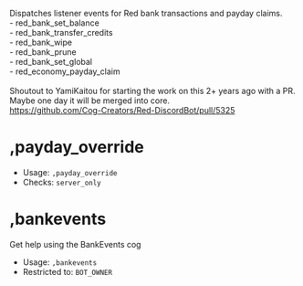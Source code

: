 Dispatches listener events for Red bank transactions and payday claims.<br/>- red_bank_set_balance<br/>- red_bank_transfer_credits<br/>- red_bank_wipe<br/>- red_bank_prune<br/>- red_bank_set_global<br/>- red_economy_payday_claim<br/><br/>Shoutout to YamiKaitou for starting the work on this 2+ years ago with a PR.<br/>Maybe one day it will be merged into core.<br/>https://github.com/Cog-Creators/Red-DiscordBot/pull/5325

# ,payday_override

 - Usage: `,payday_override`
 - Checks: `server_only`
# ,bankevents
Get help using the BankEvents cog<br/>
 - Usage: `,bankevents`
 - Restricted to: `BOT_OWNER`
